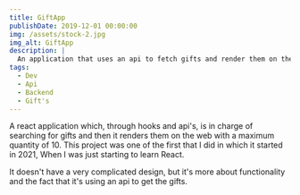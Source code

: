 ```yaml
---
title: GiftApp
publishDate: 2019-12-01 00:00:00
img: /assets/stock-2.jpg
img_alt: GiftApp
description: |
  An application that uses an api to fetch gifts and render them on the front end efficiently
tags:
  - Dev
  - Api
  - Backend
  - Gift's
---
```


A react application which, through hooks and api's, is in charge of searching for gifts and then it renders them on the web with a maximum quantity of 10. This project was one of the first that I did in which it started in 2021, When I was just starting to learn React.

It doesn't have a very complicated design, but it's more about functionality and the fact that it's using an api to get the gifts.
